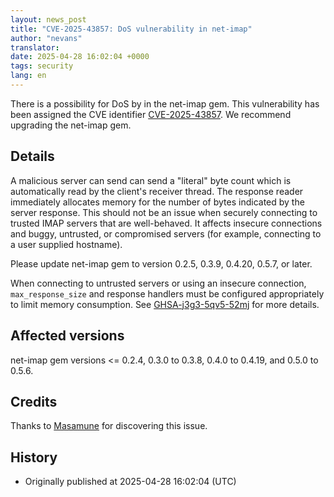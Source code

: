 ```yaml
---
layout: news_post
title: "CVE-2025-43857: DoS vulnerability in net-imap"
author: "nevans"
translator:
date: 2025-04-28 16:02:04 +0000
tags: security
lang: en
---
```


There is a possibility for DoS by in the net-imap gem.  This vulnerability has been assigned the CVE identifier [CVE-2025-43857].  We recommend upgrading the net-imap gem.

## Details

A malicious server can send can send a "literal" byte count which is automatically read by the client's receiver thread.  The response reader immediately allocates memory for the number of bytes indicated by the server response.  This should not be an issue when securely connecting to trusted IMAP servers that are well-behaved.  It affects insecure connections and buggy, untrusted, or compromised servers (for example, connecting to a user supplied hostname).

Please update net-imap gem to version 0.2.5, 0.3.9, 0.4.20, 0.5.7, or later.

When connecting to untrusted servers or using an insecure connection, `max_response_size` and response handlers must be configured appropriately to limit memory consumption.  See [GHSA-j3g3-5qv5-52mj] for more details.

## Affected versions

net-imap gem versions <= 0.2.4, 0.3.0 to 0.3.8, 0.4.0 to 0.4.19, and 0.5.0 to 0.5.6.

## Credits

Thanks to [Masamune] for discovering this issue.

## History

* Originally published at 2025-04-28 16:02:04 (UTC)

[CVE-2025-43857]:      https://www.cve.org/CVERecord?id=CVE-2025-43857
[GHSA-j3g3-5qv5-52mj]: https://github.com/ruby/net-imap/security/advisories/GHSA-j3g3-5qv5-52mj
[Masamune]:            https://hackerone.com/masamune_
